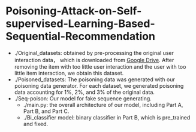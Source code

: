 # Poisoning-Attack-on-Self-supervised-Learning-Based-Sequential-Recommendation
- ./Original_datasets: obtained by pre-processing the original user interaction data， which is downloaded from [Google Drive](https://drive.google.com/drive/folders/1ahiLmzU7cGRPXf5qGMqtAChte2eYp9gI). After removing the item with too little user interaction and the user with too little item interaction, we obtain this dataset.
- ./Poisoned_datasets: The poisoning data was generated with our poisoning data generator. For each dataset, we generated poisoning data accounting for 1%, 2%, and 3% of the original data.
- ./Seq-poison: Our model for fake sequence generating.
    - ./main.py: the overall architecture of our model, including Part A, Part B, and Part C.
    - ./Bi_classifier model: binary classifier in Part B, which is pre_trained and fixed.
